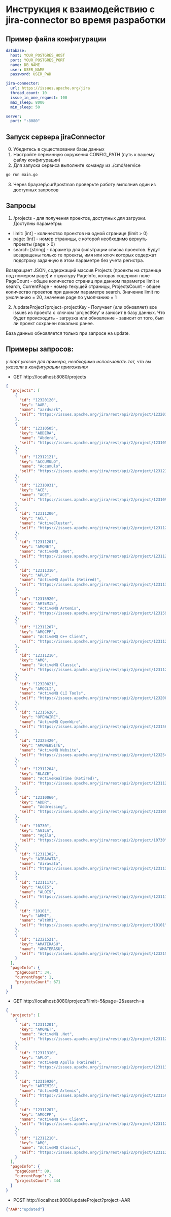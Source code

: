 # Инструкция к взаимодействию с jira-connector во время разработки

## Пример файла конфигурации
```yaml
database:
  host: YOUR_POSTGRES_HOST
  port: YOUR_POSTGRES_PORT
  name: DB_NAME
  user: USER_NAME
  password: USER_PWD

jira-connector:
  url: https://issues.apache.org/jira
  thread_count: 10
  issue_in_one_request: 100
  max_sleep: 8000
  min_sleep: 50

server:
  port: ":8080"
```

## Запуск сервера jiraConnector

0. Убедитесь в существовании базы данных
1. Настройте перемнную окружения CONFIG_PATH (путь к вашему файлу конфигурации)
2. Для запуска сервиса выполните команду из ./cmd/service
```bash
go run main.go
```
3. Через браузер\curl\postman проверьте работу выполнив один из доступных запросов

## Запросы
1. /projects - для получения проектов, доступных для загрузки.
Доступны параметры:
- limit: [int] - количество проектов на одной странице (limit > 0)
- page: [int] - номер страницы, с которой необходимо вернуть проекты (page > 0)
- search: [string] - параметр для фильтрации списка проектов. Будут возвращены только те проекты, имя или ключ которых содержат подстроку заданную в этом параметре без учета регистра.

Возвращает JSON, содержащий массив Projects (проекты на странице под номером page) и структуру PageInfo, которая содержит поле PageCount - общее количество страниц при данном параметре limit и search, CurrentPage - номер текущей страницы, ProjectsCount - общее количество проектов при данном параметре search. Значение limit по умолчанию = 20, значение page по умолчанию = 1

2. /updateProject?project=projectKey - Получает (или обновляет) все issues из проекта с ключом 'projectKey' и заносит в базу данных. Что будет происходить - загрузка или
обновление - зависит от того, был ли проект сохранен локально ранее.

База данных обновляется только при запросе на update.

## Примеры запросов:
*у порт указан для примера, необходимо использовать тот, что вы указали в конфигурации приложения*
- GET http://localhost:8080/projects
```json
{
  "projects": [
    {
      "id": "12320120",
      "key": "AAR",
      "name": "aardvark",
      "self": "https://issues.apache.org/jira/rest/api/2/project/12320120"
    },
    {
      "id": "12310505",
      "key": "ABDERA",
      "name": "Abdera",
      "self": "https://issues.apache.org/jira/rest/api/2/project/12310505"
    },
    {
      "id": "12312121",
      "key": "ACCUMULO",
      "name": "Accumulo",
      "self": "https://issues.apache.org/jira/rest/api/2/project/12312121"
    },
    {
      "id": "12310931",
      "key": "ACE",
      "name": "ACE",
      "self": "https://issues.apache.org/jira/rest/api/2/project/12310931"
    },
    {
      "id": "12311200",
      "key": "ACL",
      "name": "ActiveCluster",
      "self": "https://issues.apache.org/jira/rest/api/2/project/12311200"
    },
    {
      "id": "12311201",
      "key": "AMQNET",
      "name": "ActiveMQ .Net",
      "self": "https://issues.apache.org/jira/rest/api/2/project/12311201"
    },
    {
      "id": "12311310",
      "key": "APLO",
      "name": "ActiveMQ Apollo (Retired)",
      "self": "https://issues.apache.org/jira/rest/api/2/project/12311310"
    },
    {
      "id": "12315920",
      "key": "ARTEMIS",
      "name": "ActiveMQ Artemis",
      "self": "https://issues.apache.org/jira/rest/api/2/project/12315920"
    },
    {
      "id": "12311207",
      "key": "AMQCPP",
      "name": "ActiveMQ C++ Client",
      "self": "https://issues.apache.org/jira/rest/api/2/project/12311207"
    },
    {
      "id": "12311210",
      "key": "AMQ",
      "name": "ActiveMQ Classic",
      "self": "https://issues.apache.org/jira/rest/api/2/project/12311210"
    },
    {
      "id": "12320821",
      "key": "AMQCLI",
      "name": "ActiveMQ CLI Tools",
      "self": "https://issues.apache.org/jira/rest/api/2/project/12320821"
    },
    {
      "id": "12315620",
      "key": "OPENWIRE",
      "name": "ActiveMQ OpenWire",
      "self": "https://issues.apache.org/jira/rest/api/2/project/12315620"
    },
    {
      "id": "12325420",
      "key": "AMQWEBSITE",
      "name": "ActiveMQ Website",
      "self": "https://issues.apache.org/jira/rest/api/2/project/12325420"
    },
    {
      "id": "12311204",
      "key": "BLAZE",
      "name": "ActiveRealTime (Retired)",
      "self": "https://issues.apache.org/jira/rest/api/2/project/12311204"
    },
    {
      "id": "12310060",
      "key": "ADDR",
      "name": "Addressing",
      "self": "https://issues.apache.org/jira/rest/api/2/project/12310060"
    },
    {
      "id": "10730",
      "key": "AGILA",
      "name": "Agila",
      "self": "https://issues.apache.org/jira/rest/api/2/project/10730"
    },
    {
      "id": "12311302",
      "key": "AIRAVATA",
      "name": "Airavata",
      "self": "https://issues.apache.org/jira/rest/api/2/project/12311302"
    },
    {
      "id": "12311173",
      "key": "ALOIS",
      "name": "ALOIS",
      "self": "https://issues.apache.org/jira/rest/api/2/project/12311173"
    },
    {
      "id": "10101",
      "key": "ARMI",
      "name": "AltRMI",
      "self": "https://issues.apache.org/jira/rest/api/2/project/10101"
    },
    {
      "id": "12321521",
      "key": "AMATERASU",
      "name": "AMATERASU",
      "self": "https://issues.apache.org/jira/rest/api/2/project/12321521"
    }
  ],
  "pageInfo": {
    "pageCount": 34,
    "currentPage": 1,
    "projectsCount": 671
  }
}
```
- GET http://localhost:8080/projects?limit=5&page=2&search=a
```json
{
  "projects": [
    {
      "id": "12311201",
      "key": "AMQNET",
      "name": "ActiveMQ .Net",
      "self": "https://issues.apache.org/jira/rest/api/2/project/12311201"
    },
    {
      "id": "12311310",
      "key": "APLO",
      "name": "ActiveMQ Apollo (Retired)",
      "self": "https://issues.apache.org/jira/rest/api/2/project/12311310"
    },
    {
      "id": "12315920",
      "key": "ARTEMIS",
      "name": "ActiveMQ Artemis",
      "self": "https://issues.apache.org/jira/rest/api/2/project/12315920"
    },
    {
      "id": "12311207",
      "key": "AMQCPP",
      "name": "ActiveMQ C++ Client",
      "self": "https://issues.apache.org/jira/rest/api/2/project/12311207"
    },
    {
      "id": "12311210",
      "key": "AMQ",
      "name": "ActiveMQ Classic",
      "self": "https://issues.apache.org/jira/rest/api/2/project/12311210"
    }
  ],
  "pageInfo": {
    "pageCount": 89,
    "currentPage": 2,
    "projectsCount": 444
  }
}
```
- POST http://localhost:8080/updateProject?project=AAR
```json
{"AAR":"updated"}
```